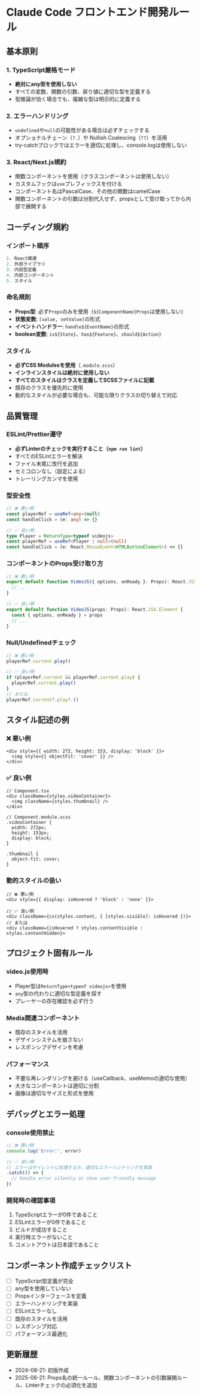 # Claude Code フロントエンド開発ルール

## 基本原則

### 1. TypeScript厳格モード
- **絶対にany型を使用しない**
- すべての変数、関数の引数、戻り値に適切な型を定義する
- 型推論が効く場合でも、複雑な型は明示的に定義する

### 2. エラーハンドリング
- `undefined`や`null`の可能性がある場合は必ずチェックする
- オプショナルチェーン（`?.`）や Nullish Coalescing（`??`）を活用
- try-catchブロックではエラーを適切に処理し、console.logは使用しない

### 3. React/Next.js規約
- 関数コンポーネントを使用（クラスコンポーネントは使用しない）
- カスタムフックは`use`プレフィックスを付ける
- コンポーネント名はPascalCase、その他の関数はcamelCase
- 関数コンポーネントの引数は分割代入せず、propsとして受け取ってから内部で展開する

## コーディング規約

### インポート順序
```typescript
1. React関連
2. 外部ライブラリ
3. 内部型定義
4. 内部コンポーネント
5. スタイル
```

### 命名規則
- **Props型**: 必ず`Props`のみを使用（`${ComponentName}Props`は使用しない）
- **状態変数**: `[value, setValue]`の形式
- **イベントハンドラー**: `handle${EventName}`の形式
- **boolean変数**: `is${State}`、`has${Feature}`、`should${Action}`

### スタイル
- **必ずCSS Modulesを使用**（`.module.scss`）
- **インラインスタイルは絶対に使用しない**
- **すべてのスタイルはクラスを定義してSCSSファイルに記載**
- 既存のクラスを優先的に使用
- 動的なスタイルが必要な場合も、可能な限りクラスの切り替えで対応

## 品質管理

### ESLint/Prettier遵守
- **必ずLinterのチェックを実行すること（`npm run lint`）**
- すべてのESLintエラーを解決
- ファイル末尾に改行を追加
- セミコロンなし（設定による）
- トレーリングカンマを使用

### 型安全性
```typescript
// ❌ 悪い例
const playerRef = useRef<any>(null)
const handleClick = (e: any) => {}

// ✅ 良い例
type Player = ReturnType<typeof videojs>
const playerRef = useRef<Player | null>(null)
const handleClick = (e: React.MouseEvent<HTMLButtonElement>) => {}
```

### コンポーネントのProps受け取り方
```typescript
// ❌ 悪い例
export default function VideoJS({ options, onReady }: Props): React.JSX.Element {
  // ...
}

// ✅ 良い例
export default function VideoJS(props: Props): React.JSX.Element {
  const { options, onReady } = props
  // ...
}
```

### Null/Undefinedチェック
```typescript
// ❌ 悪い例
playerRef.current.play()

// ✅ 良い例
if (playerRef.current && playerRef.current.play) {
  playerRef.current.play()
}
// または
playerRef.current?.play?.()
```

## スタイル記述の例

### ❌ 悪い例
```tsx
<div style={{ width: 272, height: 153, display: 'block' }}>
  <img style={{ objectFit: 'cover' }} />
</div>
```

### ✅ 良い例
```tsx
// Component.tsx
<div className={styles.videoContainer}>
  <img className={styles.thumbnail} />
</div>

// Component.module.scss
.videoContainer {
  width: 272px;
  height: 153px;
  display: block;
}

.thumbnail {
  object-fit: cover;
}
```

### 動的スタイルの扱い
```tsx
// ❌ 悪い例
<div style={{ display: isHovered ? 'block' : 'none' }}>

// ✅ 良い例
<div className={cx(styles.content, { [styles.visible]: isHovered })}>
// または
<div className={isHovered ? styles.contentVisible : styles.contentHidden}>
```

## プロジェクト固有ルール

### video.js使用時
- Player型は`ReturnType<typeof videojs>`を使用
- `any`型の代わりに適切な型定義を探す
- プレーヤーの存在確認を必ず行う

### Media関連コンポーネント
- 既存のスタイルを活用
- デザインシステムを崩さない
- レスポンシブデザインを考慮

### パフォーマンス
- 不要な再レンダリングを避ける（useCallback、useMemoの適切な使用）
- 大きなコンポーネントは適切に分割
- 画像は適切なサイズと形式を使用

## デバッグとエラー処理

### console使用禁止
```typescript
// ❌ 悪い例
console.log('Error:', error)

// ✅ 良い例
// エラーはサイレントに処理するか、適切なエラーハンドリングを実装
.catch(() => {
  // Handle error silently or show user-friendly message
})
```

### 開発時の確認事項
1. TypeScriptエラーが0件であること
2. ESLintエラーが0件であること
3. ビルドが成功すること
4. 実行時エラーがないこと
5. コメントアウトは日本語であること

## コンポーネント作成チェックリスト

- [ ] TypeScript型定義が完全
- [ ] any型を使用していない
- [ ] Propsインターフェースを定義
- [ ] エラーハンドリングを実装
- [ ] ESLintエラーなし
- [ ] 既存のスタイルを活用
- [ ] レスポンシブ対応
- [ ] パフォーマンス最適化

## 更新履歴
- 2024-08-21: 初版作成
- 2025-08-21: Props名の統一ルール、関数コンポーネントの引数展開ルール、Linterチェックの必須化を追加
